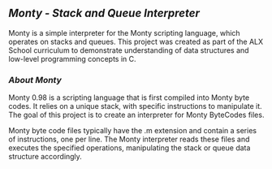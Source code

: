## *Monty - Stack and Queue Interpreter*

Monty is a simple interpreter for the Monty scripting language, which operates on stacks and queues. This project was
created as part of the ALX School curriculum to demonstrate understanding of data structures and low-level programming
concepts in C.

### *About Monty*

Monty 0.98 is a scripting language that is first compiled into Monty byte codes. It relies on a unique stack, with
specific instructions to manipulate it. The goal of this project is to create an interpreter for Monty ByteCodes files.

Monty byte code files typically have the .m extension and contain a series of instructions, one per line. The Monty
interpreter reads these files and executes the specified operations, manipulating the stack or queue data structure
accordingly.

